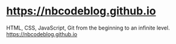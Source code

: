 # https://nbcodeblog.github.io
HTML, CSS, JavaScript, Git from the beginning to an infinite level.
https://nbcodeblog.github.io

